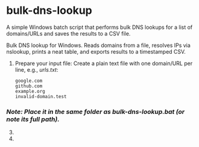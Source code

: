 # bulk-dns-lookup
A simple Windows batch script that performs bulk DNS lookups for a list of domains/URLs and saves the results to a CSV file.

Bulk DNS lookup for Windows. Reads domains from a file, resolves IPs via nslookup, prints a neat table, and exports results to a timestamped CSV.

1. Prepare your input file:
     Create a plain text file with one domain/URL per line, e.g., *urls.txt*:
      ```
      google.com
      github.com
      example.org
      invalid-domain.test
      ```
### *Note: Place it in the same folder as bulk-dns-lookup.bat (or note its full path).*


3. 
4. 
